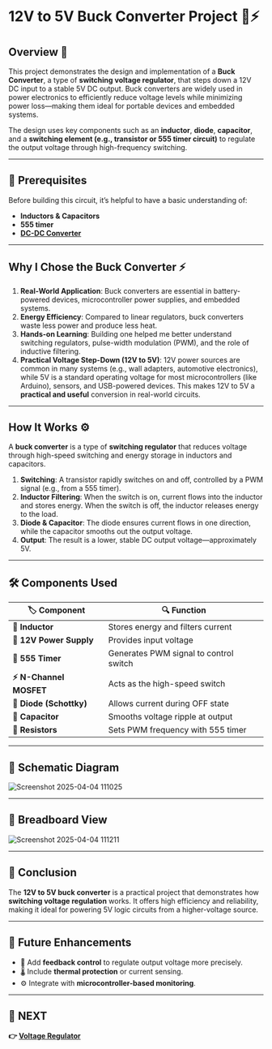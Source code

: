 # 12V to 5V Buck Converter Project 🔋⚡

## Overview 🚀
This project demonstrates the design and implementation of a **Buck Converter**, a type of **switching voltage regulator**, that steps down a 12V DC input to a stable 5V DC output. Buck converters are widely used in power electronics to efficiently reduce voltage levels while minimizing power loss—making them ideal for portable devices and embedded systems.

The design uses key components such as an **inductor**, **diode**, **capacitor**, and a **switching element (e.g., transistor or 555 timer circuit)** to regulate the output voltage through high-frequency switching.

---

## 📌 Prerequisites
Before building this circuit, it’s helpful to have a basic understanding of:
- **Inductors & Capacitors**
- **555 timer**
- **[DC-DC Converter](../../Analog_Circuits/Power_Electronics/DCDC_Converter)**

---

## Why I Chose the Buck Converter ⚡
1. **Real-World Application**: Buck converters are essential in battery-powered devices, microcontroller power supplies, and embedded systems.
2. **Energy Efficiency**: Compared to linear regulators, buck converters waste less power and produce less heat.
3. **Hands-on Learning**: Building one helped me better understand switching regulators, pulse-width modulation (PWM), and the role of inductive filtering.
4. **Practical Voltage Step-Down (12V to 5V)**: 12V power sources are common in many systems (e.g., wall adapters, automotive electronics), while 5V is a standard operating voltage for most microcontrollers (like Arduino), sensors, and USB-powered devices. This makes 12V to 5V a **practical and useful** conversion in real-world circuits.

---

## How It Works ⚙️
A **buck converter** is a type of **switching regulator** that reduces voltage through high-speed switching and energy storage in inductors and capacitors.

1. **Switching**: A transistor rapidly switches on and off, controlled by a PWM signal (e.g., from a 555 timer).
2. **Inductor Filtering**: When the switch is on, current flows into the inductor and stores energy. When the switch is off, the inductor releases energy to the load.
3. **Diode & Capacitor**: The diode ensures current flows in one direction, while the capacitor smooths out the output voltage.
4. **Output**: The result is a lower, stable DC output voltage—approximately 5V.

---
## 🛠 Components Used

| 🏷️ Component         | 🔍 Function                          |
|----------------------|--------------------------------------|
| **🔁 Inductor**       | Stores energy and filters current     |
| **🔋 12V Power Supply**| Provides input voltage                |
| **🔧 555 Timer**       | Generates PWM signal to control switch |
| **⚡ N-Channel MOSFET**| Acts as the high-speed switch         |
| **🔵 Diode (Schottky)**| Allows current during OFF state       |
| **🔘 Capacitor**       | Smooths voltage ripple at output      |
| **📏 Resistors**       | Sets PWM frequency with 555 timer     |

---
## 📜 Schematic Diagram

![Screenshot 2025-04-04 111025](https://github.com/user-attachments/assets/a9fe0d0f-0bf8-43e9-902b-3b7e548d6ff5)

---

## 🔌 Breadboard View

![Screenshot 2025-04-04 111211](https://github.com/user-attachments/assets/6803102b-af2a-4331-9fc6-7497e6721ad0)

---



## 🎯 Conclusion
The **12V to 5V buck converter** is a practical project that demonstrates how **switching voltage regulation** works. It offers high efficiency and reliability, making it ideal for powering 5V logic circuits from a higher-voltage source.

---

## 🚀 Future Enhancements
- 🔁 Add **feedback control** to regulate output voltage more precisely.
- 🌡 Include **thermal protection** or current sensing.
- ⚙ Integrate with **microcontroller-based monitoring**.

---

## 🔹 NEXT  
**👉 [Voltage Regulator](../Voltage_Regulator)**
